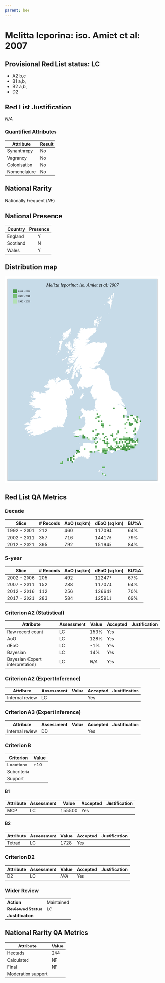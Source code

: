 ```yaml
---
parent: bee
---
```

# Melitta leporina: iso. Amiet et al: 2007

## Provisional Red List status: LC
- A2 b,c
- B1 a,b, 
- B2 a,b, 
- D2

## Red List Justification
*N/A*
### Quantified Attributes
|Attribute|Result|
|---|---|
|Synanthropy|No|
|Vagrancy|No|
|Colonisation|No|
|Nomenclature|No|


## National Rarity
Nationally Frequent (*NF*)

## National Presence
|Country|Presence
|---|:-:|
|England|Y|
|Scotland|N|
|Wales|Y|


## Distribution map
![](../map/245.svg)

## Red List QA Metrics
### Decade
| Slice | # Records | AoO (sq km) | dEoO (sq km) |BU%A |
|---|---|---|---|---|
|1992 - 2001|212|460|117094|64%|
|2002 - 2011|357|716|144176|79%|
|2012 - 2021|395|792|151945|84%|
### 5-year
| Slice | # Records | AoO (sq km) | dEoO (sq km) |BU%A |
|---|---|---|---|---|
|2002 - 2006|205|492|122477|67%|
|2007 - 2011|152|288|117074|64%|
|2012 - 2016|112|256|126642|70%|
|2017 - 2021|283|584|125911|69%|
### Criterion A2 (Statistical)
|Attribute|Assessment|Value|Accepted|Justification
|---|---|---|---|---|
|Raw record count|LC|153%|Yes||
|AoO|LC|128%|Yes||
|dEoO|LC|-1%|Yes||
|Bayesian|LC|14%|Yes||
|Bayesian (Expert interpretation)|LC|*N/A*|Yes||
### Criterion A2 (Expert Inference)
|Attribute|Assessment|Value|Accepted|Justification
|---|---|---|---|---|
|Internal review|LC||Yes||
### Criterion A3 (Expert Inference)
|Attribute|Assessment|Value|Accepted|Justification
|---|---|---|---|---|
|Internal review|DD||Yes||
### Criterion B
|Criterion| Value|
|---|---|
|Locations|>10|
|Subcriteria||
|Support||
#### B1
|Attribute|Assessment|Value|Accepted|Justification
|---|---|---|---|---|
|MCP|LC|155500|Yes||
#### B2
|Attribute|Assessment|Value|Accepted|Justification
|---|---|---|---|---|
|Tetrad|LC|1728|Yes||
### Criterion D2
|Attribute|Assessment|Value|Accepted|Justification
|---|---|---|---|---|
|D2|LC|*N/A*|Yes||
### Wider Review
|  |  |
|---|---|
|**Action**|Maintained|
|**Reviewed Status**|LC|
|**Justification**||


## National Rarity QA Metrics
|Attribute|Value|
|---|---|
|Hectads|244|
|Calculated|NF|
|Final|NF|
|Moderation support||



